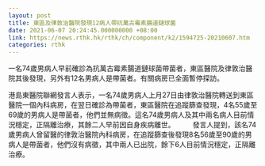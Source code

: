 ```yaml
---
layout: post
title: 東區及律敦治醫院發現12病人帶抗萬古霉素腸道鏈球菌
date: 2021-06-07 20:24:45.000000000 +08:00
link: https://news.rthk.hk/rthk/ch/component/k2/1594725-20210607.htm
categories: rthk
---
```


一名74歲男病人早前確診為抗萬古霉素腸道鏈球菌帶菌者，東區醫院及律敦治醫院其後發現，另外有12名男病人是帶菌者。有關病房已全面暫停探訪。

港島東醫院聯網發言人表示，一名74歲男病人上月27日由律敦治醫院轉送到東區醫院一個內科病房，在翌日確診為帶菌者，東區醫院在追蹤篩查發現，4名55歲至69歲的男病人是帶菌者，他們並無病徵。這名74歲男病人及其中兩名病人目前情況穩定，正隔離治療，其餘二人早前因自身疾病離世。
　　 
發言人提到，該名74歲男病人曾留醫的律敦治醫院內科病房，在追蹤篩查後發現8名56歲至90歲的男病人是帶菌者，他們沒有病徵，其中兩人已出院，餘下6人目前情況穩定，正隔離治療。
